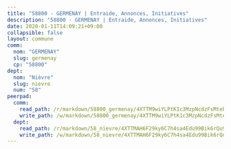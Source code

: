 ```yaml
---
title: "58800 - GERMENAY | Entraide, Annonces, Initiatives"
description: "58800 - GERMENAY | Entraide, Annonces, Initiatives"
date: 2020-01-11T14:09:21+09:00
collapsible: false
layout: commune
comm:
  nom: "GERMENAY"
  slug: germenay
  cp: "58800"
dept:
  nom: "Nièvre"
  slug: nievre
  num: "58"
peerpad:
  comm:
    read_path: /r/markdown/58800_germenay/4XTTM9wiYLPtK1c3MzpNcdzFsMtebezFa79qPkBbf4LBvD49j
    write_path: /w/markdown/58800_germenay/4XTTM9wiYLPtK1c3MzpNcdzFsMtebezFa79qPkBbf4LBvD49j-K3TgUjEXfs9HFv35p99PX4EbWWcFFeweE58v9YVAiLNPcfsRjyPxNgG3s4jaVJAUDBap2WxDX4AjTzKSV6DT4qotdV5kcqxDDfE9cyMhkbDXMx4Q8cfxrGSsYbqH2G7ATxXe3jTj
  dept:
    read_path: /r/markdown/58_nievre/4XTTMAH6F29ky6C7h4sa4Edu99Bik6rQu9XbiuBD1DvLw22pb
    write_path: /w/markdown/58_nievre/4XTTMAH6F29ky6C7h4sa4Edu99Bik6rQu9XbiuBD1DvLw22pb-K3TgUtHs3LnA4VP5N1eQxK9UkiWFz8M5ZP7N97wnUEM9Wfw65apM3LnvEX8HhP2Sd27LDh5t4GgmkbGDUaCqpnkD9BJGbaMbkS8idf1DYkYaRo6rACHXiR4PjahH89PiAFqFL3Lf
---
```


